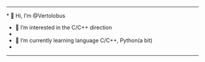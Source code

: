 <hr>
* 👋 Hi, I’m @Vertolobus

* 👀 I’m interested in the С/C++ direction
* 
* 🌱 I’m currently learning language C/C++, Python(a bit)
* 
<hr>
